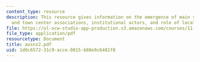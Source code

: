 ```yaml
---
content_type: resource
description: This resource gives information on the emergence of main streets associations
  and town center associations, institutional actors, and role of local governments.
file: https://ol-ocw-studio-app-production.s3.amazonaws.com/courses/11-422-downtown-management-organizations-fall-2006/1d0c657231c9acce0015b88e9c6481f8_ausnz2.pdf
file_type: application/pdf
resourcetype: Document
title: ausnz2.pdf
uid: 1d0c6572-31c9-acce-0015-b88e9c6481f8
---
```

